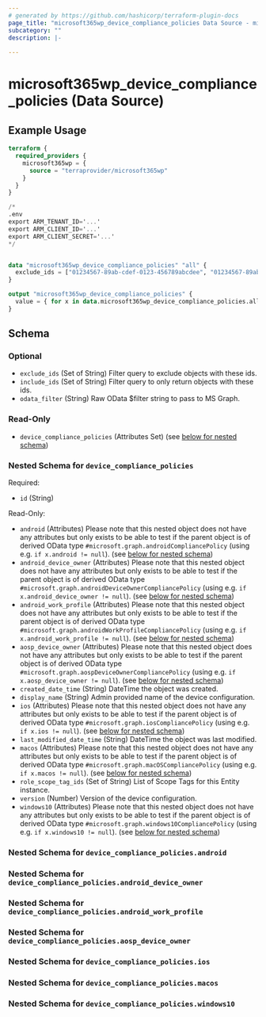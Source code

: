 ```yaml
---
# generated by https://github.com/hashicorp/terraform-plugin-docs
page_title: "microsoft365wp_device_compliance_policies Data Source - microsoft365wp"
subcategory: ""
description: |-
  
---
```


# microsoft365wp_device_compliance_policies (Data Source)



## Example Usage

```terraform
terraform {
  required_providers {
    microsoft365wp = {
      source = "terraprovider/microsoft365wp"
    }
  }
}

/*
.env
export ARM_TENANT_ID='...'
export ARM_CLIENT_ID='...'
export ARM_CLIENT_SECRET='...'
*/


data "microsoft365wp_device_compliance_policies" "all" {
  exclude_ids = ["01234567-89ab-cdef-0123-456789abcdee", "01234567-89ab-cdef-0123-456789abcdef"]
}

output "microsoft365wp_device_compliance_policies" {
  value = { for x in data.microsoft365wp_device_compliance_policies.all.device_compliance_policies : x.id => x }
}
```

<!-- schema generated by tfplugindocs -->
## Schema

### Optional

- `exclude_ids` (Set of String) Filter query to exclude objects with these ids.
- `include_ids` (Set of String) Filter query to only return objects with these ids.
- `odata_filter` (String) Raw OData $filter string to pass to MS Graph.

### Read-Only

- `device_compliance_policies` (Attributes Set) (see [below for nested schema](#nestedatt--device_compliance_policies))

<a id="nestedatt--device_compliance_policies"></a>
### Nested Schema for `device_compliance_policies`

Required:

- `id` (String)

Read-Only:

- `android` (Attributes) Please note that this nested object does not have any attributes but only exists to be able to test if the parent object is of derived OData type `#microsoft.graph.androidCompliancePolicy` (using e.g. `if x.android != null`). (see [below for nested schema](#nestedatt--device_compliance_policies--android))
- `android_device_owner` (Attributes) Please note that this nested object does not have any attributes but only exists to be able to test if the parent object is of derived OData type `#microsoft.graph.androidDeviceOwnerCompliancePolicy` (using e.g. `if x.android_device_owner != null`). (see [below for nested schema](#nestedatt--device_compliance_policies--android_device_owner))
- `android_work_profile` (Attributes) Please note that this nested object does not have any attributes but only exists to be able to test if the parent object is of derived OData type `#microsoft.graph.androidWorkProfileCompliancePolicy` (using e.g. `if x.android_work_profile != null`). (see [below for nested schema](#nestedatt--device_compliance_policies--android_work_profile))
- `aosp_device_owner` (Attributes) Please note that this nested object does not have any attributes but only exists to be able to test if the parent object is of derived OData type `#microsoft.graph.aospDeviceOwnerCompliancePolicy` (using e.g. `if x.aosp_device_owner != null`). (see [below for nested schema](#nestedatt--device_compliance_policies--aosp_device_owner))
- `created_date_time` (String) DateTime the object was created.
- `display_name` (String) Admin provided name of the device configuration.
- `ios` (Attributes) Please note that this nested object does not have any attributes but only exists to be able to test if the parent object is of derived OData type `#microsoft.graph.iosCompliancePolicy` (using e.g. `if x.ios != null`). (see [below for nested schema](#nestedatt--device_compliance_policies--ios))
- `last_modified_date_time` (String) DateTime the object was last modified.
- `macos` (Attributes) Please note that this nested object does not have any attributes but only exists to be able to test if the parent object is of derived OData type `#microsoft.graph.macOSCompliancePolicy` (using e.g. `if x.macos != null`). (see [below for nested schema](#nestedatt--device_compliance_policies--macos))
- `role_scope_tag_ids` (Set of String) List of Scope Tags for this Entity instance.
- `version` (Number) Version of the device configuration.
- `windows10` (Attributes) Please note that this nested object does not have any attributes but only exists to be able to test if the parent object is of derived OData type `#microsoft.graph.windows10CompliancePolicy` (using e.g. `if x.windows10 != null`). (see [below for nested schema](#nestedatt--device_compliance_policies--windows10))

<a id="nestedatt--device_compliance_policies--android"></a>
### Nested Schema for `device_compliance_policies.android`


<a id="nestedatt--device_compliance_policies--android_device_owner"></a>
### Nested Schema for `device_compliance_policies.android_device_owner`


<a id="nestedatt--device_compliance_policies--android_work_profile"></a>
### Nested Schema for `device_compliance_policies.android_work_profile`


<a id="nestedatt--device_compliance_policies--aosp_device_owner"></a>
### Nested Schema for `device_compliance_policies.aosp_device_owner`


<a id="nestedatt--device_compliance_policies--ios"></a>
### Nested Schema for `device_compliance_policies.ios`


<a id="nestedatt--device_compliance_policies--macos"></a>
### Nested Schema for `device_compliance_policies.macos`


<a id="nestedatt--device_compliance_policies--windows10"></a>
### Nested Schema for `device_compliance_policies.windows10`


